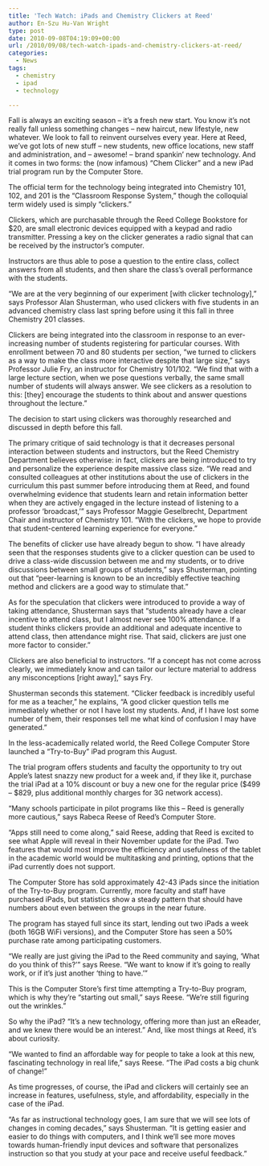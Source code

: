 ```yaml
---
title: 'Tech Watch: iPads and Chemistry Clickers at Reed'
author: En-Szu Hu-Van Wright
type: post
date: 2010-09-08T04:19:09+00:00
url: /2010/09/08/tech-watch-ipads-and-chemistry-clickers-at-reed/
categories:
  - News
tags:
  - chemistry
  - ipad
  - technology

---
```

Fall is always an exciting season – it’s a fresh new start. You know it’s not really fall unless something changes – new haircut, new lifestyle, new whatever. We look to fall to reinvent ourselves every year. Here at Reed, we’ve got lots of new stuff – new students, new office locations, new staff and administration, and – awesome! – brand spankin’ new technology. And it comes in two forms: the (now infamous) “Chem Clicker” and a new iPad trial program run by the Computer Store.

The official term for the technology being integrated into Chemistry 101, 102, and 201 is the “Classroom Response System,” though the colloquial term widely used is simply “clickers.”

Clickers, which are purchasable through the Reed College Bookstore for $20, are small electronic devices equipped with a keypad and radio transmitter. Pressing a key on the clicker generates a radio signal that can be received by the instructor’s computer.

Instructors are thus able to pose a question to the entire class, collect answers from all students, and then share the class’s overall performance with the students.

“We are at the very beginning of our experiment [with clicker technology],” says Professor Alan Shusterman, who used clickers with five students in an advanced chemistry class last spring before using it this fall in three Chemistry 201 classes.

Clickers are being integrated into the classroom in response to an ever-increasing number of students registering for particular courses. With enrollment between 70 and 80 students per section, “we turned to clickers as a way to make the class more interactive despite that large size,” says Professor Julie Fry, an instructor for Chemistry 101/102. “We find that with a large lecture section, when we pose questions verbally, the same small number of students will always answer. We see clickers as a resolution to this: [they] encourage the students to think about and answer questions throughout the lecture.”

The decision to start using clickers was thoroughly researched and discussed in depth before this fall.

The primary critique of said technology is that it decreases personal interaction between students and instructors, but the Reed Chemistry Department believes otherwise: in fact, clickers are being introduced to try and personalize the experience despite massive class size. “We read and consulted colleagues at other institutions about the use of clickers in the curriculum this past summer before introducing them at Reed, and found overwhelming evidence that students learn and retain information better when they are actively engaged in the lecture instead of listening to a professor ‘broadcast,’” says Professor Maggie Geselbrecht, Department Chair and instructor of Chemistry 101. “With the clickers, we hope to provide that student-centered learning experience for everyone.”

The benefits of clicker use have already begun to show. “I have already seen that the responses students give to a clicker question can be used to drive a class-wide discussion between me and my students, or to drive discussions between small groups of students,” says Shusterman, pointing out that “peer-learning is known to be an incredibly effective teaching method and clickers are a good way to stimulate that.”

As for the speculation that clickers were introduced to provide a way of taking attendance, Shusterman says that “students already have a clear incentive to attend class, but I almost never see 100% attendance. If a student thinks clickers provide an additional and adequate incentive to attend class, then attendance might rise. That said, clickers are just one more factor to consider.”

Clickers are also beneficial to instructors. “If a concept has not come across clearly, we immediately know and can tailor our lecture material to address any misconceptions [right away],” says Fry.

Shusterman seconds this statement. “Clicker feedback is incredibly useful for me as a teacher,” he explains, “A good clicker question tells me immediately whether or not I have lost my students. And, if I have lost some number of them, their responses tell me what kind of confusion I may have generated.”

In the less-academically related world, the Reed College Computer Store launched a “Try-to-Buy” iPad program this August.

The trial program offers students and faculty the opportunity to try out Apple’s latest snazzy new product for a week and, if they like it, purchase the trial iPad at a 10% discount or buy a new one for the regular price ($499 &#8211; $829, plus additional monthly charges for 3G network access).

“Many schools participate in pilot programs like this – Reed is generally more cautious,” says Rabeca Reese of Reed’s Computer Store.

“Apps still need to come along,” said Reese, adding that Reed is excited to see what Apple will reveal in their November update for the iPad. Two features that would most improve the efficiency and usefulness of the tablet in the academic world would be multitasking and printing, options that the iPad currently does not support.

The Computer Store has sold approximately 42-43 iPads since the initiation of the Try-to-Buy program. Currently, more faculty and staff have purchased iPads, but statistics show a steady pattern that should have numbers about even between the groups in the near future.

The program has stayed full since its start, lending out two iPads a week (both 16GB WiFi versions), and the Computer Store has seen a 50% purchase rate among participating customers.

“We really are just giving the iPad to the Reed community and saying, ‘What do you think of this?’” says Reese. “We want to know if it’s going to really work, or if it’s just another ‘thing to have.’”

This is the Computer Store’s first time attempting a Try-to-Buy program, which is why they’re “starting out small,” says Reese. “We’re still figuring out the wrinkles.”

So why the iPad? “It’s a new technology, offering more than just an eReader, and we knew there would be an interest.” And, like most things at Reed, it’s about curiosity.

“We wanted to find an affordable way for people to take a look at this new, fascinating technology in real life,” says Reese. “The iPad costs a big chunk of change!”

As time progresses, of course, the iPad and clickers will certainly see an increase in features, usefulness, style, and affordability, especially in the case of the iPad.

“As far as instructional technology goes, I am sure that we will see lots of changes in coming decades,” says Shusterman. “It is getting easier and easier to do things with computers, and I think we’ll see more moves towards human-friendly input devices and software that personalizes instruction so that you study at your pace and receive useful feedback.”